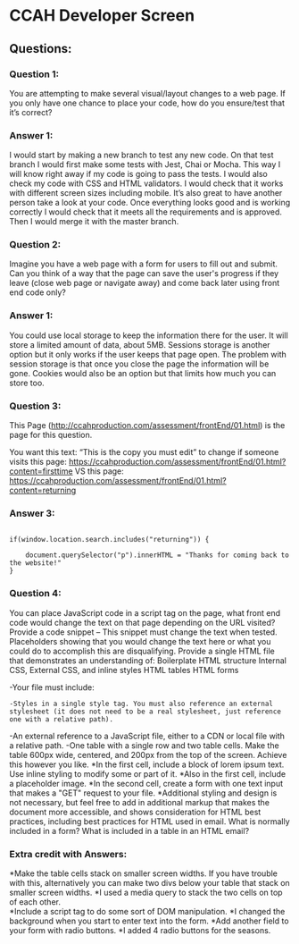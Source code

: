 # CCAH Developer Screen

## Questions:

### Question 1:
You are attempting to make several visual/layout changes to a web page. If you only have one chance to place your code, how do you ensure/test that it’s correct?

### Answer 1:
I would start by making a new branch to test any new code.  On that test branch I would first make some tests with Jest, Chai or Mocha.  This way I will know right away if my code is going to pass the tests.  I would also check my code with CSS and HTML validators.  I would check that it works with different screen sizes including mobile.   It’s also great to have another person take a look at your code.  Once everything looks good and is working correctly I would check that it meets all the requirements and is approved.  Then I would merge it with the master branch.   

### Question 2:
Imagine you have a web page with a form for users to fill out and submit. Can you think of a way that the page can save the user's progress if they leave (close web page or navigate away) and come back later using front end code only?

### Answer 1:
You could use local storage to keep the information there for the user.  It will store a limited amount of data, about 5MB.   Sessions storage is another option but it only works if the user keeps that page open.  The problem with session storage is that once you close the page the information will be gone.  Cookies would also be an option but that limits how much you can store too.  
 
### Question 3:
This Page (http://ccahproduction.com/assessment/frontEnd/01.html) is the page for this question.
 
You want this text: “This is the copy you must edit” to change if someone visits this page: https://ccahproduction.com/assessment/frontEnd/01.html?content=firsttime 
VS this page: https://ccahproduction.com/assessment/frontEnd/01.html?content=returning 

### Answer 3:

```

if(window.location.search.includes("returning")) {
    
    document.querySelector("p").innerHTML = "Thanks for coming back to the website!"
}

```

### Question 4:
 
You can place JavaScript code in a script tag on the page, what front end code would change the text on that page depending on the URL visited? 
Provide a code snippet – This snippet must change the text when tested. Placeholders showing that you would change the text here or what you could do to accomplish this are disqualifying.
Provide a single HTML file that demonstrates an understanding of:
Boilerplate HTML structure
Internal CSS, External CSS, and inline styles
HTML tables
HTML forms

-Your file must include:

    -Styles in a single style tag. You must also reference an external stylesheet (it does not need to be a real stylesheet, just reference one with a relative path). 
-An external reference to a JavaScript file, either to a CDN or local file with a relative path.
-One table with a single row and two table cells. Make the table 600px wide, centered, and 200px from the top of the screen. Achieve this however you like.
*In the first cell, include a block of lorem ipsum text. Use inline styling to modify some or part of it.
*Also in the first cell, include a placeholder image.
*In the second cell, create a form with one text input that makes a "GET" request to your file.
*Additional styling and design is not necessary, but feel free to add in additional markup that makes the document more accessible, and shows consideration for HTML best practices, including best practices for HTML used in email. What is normally included in a form? What is included in a table in an HTML email?

### Extra credit with Answers:

 *Make the table cells stack on smaller screen widths. If you have trouble with this, alternatively you can make two divs below your table that stack on smaller screen widths.
    *I used a media query to stack the two cells on top of each other.  
 *Include a script tag to do some sort of DOM manipulation.
    *I changed the background when you start to enter text into the form. 
 *Add another field to your form with radio buttons.
    *I added 4 radio buttons for the seasons.
